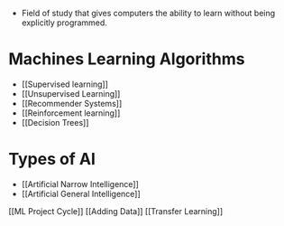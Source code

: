 - Field of study that gives computers the ability to learn without being explicitly programmed.

# Machines Learning Algorithms

- [[Supervised learning]]
- [[Unsupervised Learning]]
- [[Recommender Systems]]
- [[Reinforcement learning]]
- [[Decision Trees]]


# Types of AI
- [[Artificial Narrow Intelligence]]
- [[Artificial General Intelligence]]


[[ML Project Cycle]]
[[Adding Data]]
[[Transfer Learning]]